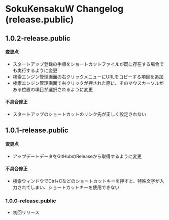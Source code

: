 # SokuKensakuW Changelog (release.public)

## 1.0.2-release.public
#### 変更点
- スタートアップ登録の手順をショートカットファイルが既に存在する場合でも実行するように変更
- 検索エンジン管理画面の右クリックメニューにURLをコピーする項目を追加
- 検索エンジン管理画面で右クリックが押された際に、そのマウスカーソルがある位置の項目が選択されるように変更

#### 不具合修正
- スタートアップのショートカットのリンク先が正しく設定されない

## 1.0.1-release.public
#### 変更点
- アップデートデータをGitHubのReleaseから取得するように変更
#### 不具合修正
- 検索ウィンドウでCtrl+Cなどのショートカットキーを押すと、特殊文字が入力されてしまい、ショートカットキーを使用できない

### 1.0.0-release.public
- 初回リリース
